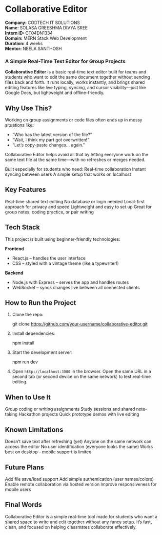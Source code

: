 

# Collaborative Editor

**Company:** CODTECH IT SOLUTIONS  
**Name:** SOLASA GREESHMA DIVYA SREE  
**Intern ID:** CT04DN1334  
**Domain:** MERN Stack Web Development  
**Duration:** 4 weeks  
**Mentor:** NEELA SANTHOSH 

### A Simple Real-Time Text Editor for Group Projects 

**Collaborative Editor** is a basic real-time text editor built for teams and students who want to edit the same document together without sending files back and forth. It runs locally, works instantly, and brings shared editing features like live typing, syncing, and cursor visibility—just like Google Docs, but lightweight and offline-friendly.

## Why Use This?

Working on group assignments or code files often ends up in messy situations like:

* “Who has the latest version of the file?”
* “Wait, I think my part got overwritten!”
* “Let’s copy-paste changes… again.”

Collaborative Editor helps avoid all that by letting everyone work on the same text file at the same time—with no refreshes or merges needed.

Built especially for students who need:
 Real-time collaboration
 Instant syncing between users
 A simple setup that works on localhost

## Key Features

 Real-time shared text editing
 No database or login needed
 Local-first approach for privacy and speed
 Lightweight and easy to set up
 Great for group notes, coding practice, or pair writing

## Tech Stack

This project is built using beginner-friendly technologies:

**Frontend**

* React.js – handles the user interface
* CSS – styled with a vintage theme (like a typewriter!)

**Backend**

* Node.js with Express – serves the app and handles routes
* WebSocket – syncs changes live between all connected clients

## How to Run the Project

1. Clone the repo:

  
   git clone https://github.com/your-username/collaborative-editor.git  
   

2. Install dependencies:

   
   npm install  
   

3. Start the development server:

   
   npm run dev  
   

4. Open `http://localhost:3000` in the browser.
   Open the same URL in a second tab (or second device on the same network) to test real-time editing.

## When to Use It

 Group coding or writing assignments
 Study sessions and shared note-taking
 Hackathon projects
 Quick prototype demos with live editing

## Known Limitations

 Doesn’t save text after refreshing (yet)
 Anyone on the same network can access the editor
 No user identification (everyone looks the same)
 Works best on desktop – mobile support is limited

## Future Plans

 Add file save/load support
 Add simple authentication (user names/colors)
 Enable remote collaboration via hosted version
 Improve responsiveness for mobile users

## Final Words

Collaborative Editor is a simple real-time tool made for students who want a shared space to write and edit together without any fancy setup. It’s fast, clean, and focused on helping classmates collaborate effectively.


